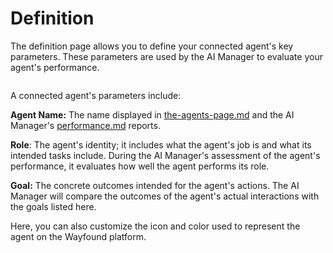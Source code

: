 # Definition

The definition page allows you to define your connected agent's key parameters. These parameters are used by the AI Manager to evaluate your agent's performance.

<figure><img src="../.gitbook/assets/Screenshot 2025-03-10 at 11.19.47 AM.png" alt=""><figcaption></figcaption></figure>

A connected agent's parameters include:

**Agent Name:** The name displayed in [the-agents-page.md](the-agents-page.md "mention") and the AI Manager's [performance.md](../supervisor/performance.md "mention") reports.

**Role**: The agent's identity; it includes what the agent's job is and what its intended tasks include. During the AI Manager's assessment of the agent's performance, it evaluates how well the agent performs its role.

**Goal:** The concrete outcomes intended for the agent's actions. The AI Manager will compare the outcomes of the agent's actual interactions with the goals listed here.

Here, you can also customize the icon and color used to represent the agent on the Wayfound platform.
